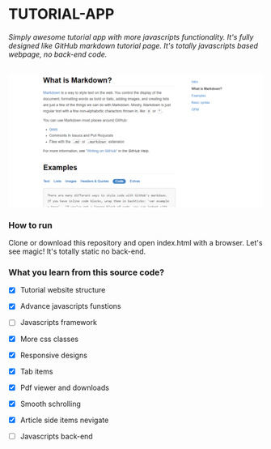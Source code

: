 # TUTORIAL-APP
###### Simply awesome tutorial app with more javascripts functionality. It's fully designed like GitHub markdown tutorial page. It's totally javascripts based webpage, no back-end code.

![Image of homeage of this repository](https://github.com/nasim-007/tutorial-app/blob/master/thome.png)

### How to run
Clone or download this repository and open index.html with a browser. Let's see magic! It's totally static no back-end.

### What you learn from this source code?

- [x] Tutorial website structure
- [x] Advance javascripts funstions
- [ ] Javascripts framework
- [x] More css classes
- [x] Responsive designs
- [x] Tab items
- [x] Pdf viewer and downloads
- [x] Smooth schrolling
- [x] Article side items nevigate
- [ ] Javascripts back-end







